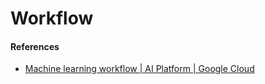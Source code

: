 # Workflow

#### References
- [Machine learning workflow | AI Platform | Google Cloud](https://cloud.google.com/ai-platform/docs/ml-solutions-overview)